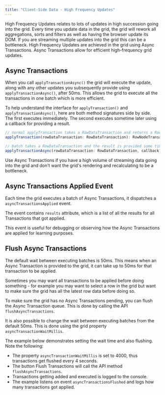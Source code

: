 ```yaml
---
title: "Client-Side Data - High Frequency Updates"
---
```


High Frequency Updates relates to lots of updates in high succession going into the grid. Every time you update data in the grid, the grid will rework all aggregations, sorts and filters as well as having the browser update its DOM. If you are streaming multiple updates into the grid this can be a bottleneck. High Frequency Updates are achieved in the grid using Async Transactions. Async Transactions allow for efficient high-frequency grid updates.

## Async Transactions

When you call `applyTransactionAsync()` the grid will execute the update, along with any other updates you subsequently provide using `applyTransactionAsync()`, after 50ms. This allows the grid to execute all the transactions in one batch which is more efficient.

<api-documentation source='grid-api/api.json' section='data' names='["applyTransactionAsync"]' ></api-documentation>

<grid-example title='Async Transaction' name='async-transaction' type='generated' options='{ "enterprise": true, "modules": ["clientside", "rowgrouping"], "exampleHeight": 590 }'></grid-example>


To help understand the interface for `applyTransaction()` and `applyTransactionAsync()`, here are both method signatures side by side. The first executes immediately. The second executes sometime later using a callback for providing a result.

```ts
// normal applyTransaction takes a RowDataTransaction and returns a RowNodeTransaction
applyTransaction(rowDataTransaction: RowDataTransaction): RowNodeTransaction

// batch takes a RowDataTransaction and the result is provided some time later via a callback
applyTransactionAsync(rowDataTransaction: RowDataTransaction, callback?: (res: RowNodeTransaction) => void): void
```

Use Async Transactions if you have a high volume of streaming data going into the grid and don't want the grid's rendering and recalculating to be a bottleneck.

## Async Transactions Applied Event

Each time the grid executes a batch of Async Transactions, it dispatches a `asyncTransactionsApplied` event.

The event contains `results` attribute, which is a list of all the results for all Transactions that got applied.

This event is useful for debugging or observing how the Async Transactions are applied for learning purposes.

## Flush Async Transactions

The default wait between executing batches is 50ms. This means when an Async Transaction is provided to the grid, it can take up to 50ms for that transaction to be applied.

Sometimes you may want all transactions to be applied before doing something - for example you may want to select a row in the grid but want to make sure the grid has all the latest row data before doing so.

To make sure the grid has no Async Transactions pending, you can flush the Async Transaction queue. This is done by calling the API `flushAsyncTransactions`.

It is also possible to change the wait between executing batches from the default 50ms. This is done using the grid property `asyncTransactionWaitMillis`.

The example below demonstrates setting the wait time and also flushing. Note the following:

- The property `asyncTransactionWaitMillis` is set to 4000, thus transactions get flushed every 4 seconds.
- The button Flush Transactions will call the API method `flushAsyncTransactions`.
- Transactions getting added and executed is logged to the console.
- The example listens on event `asyncTransactionsFlushed` and logs how many transactions got applied.

<grid-example title='Flush Transactions' name='flush-transactions' type='generated' options='{ "enterprise": true, "modules": ["clientside", "rowgrouping"], "exampleHeight": 590 }'></grid-example>


